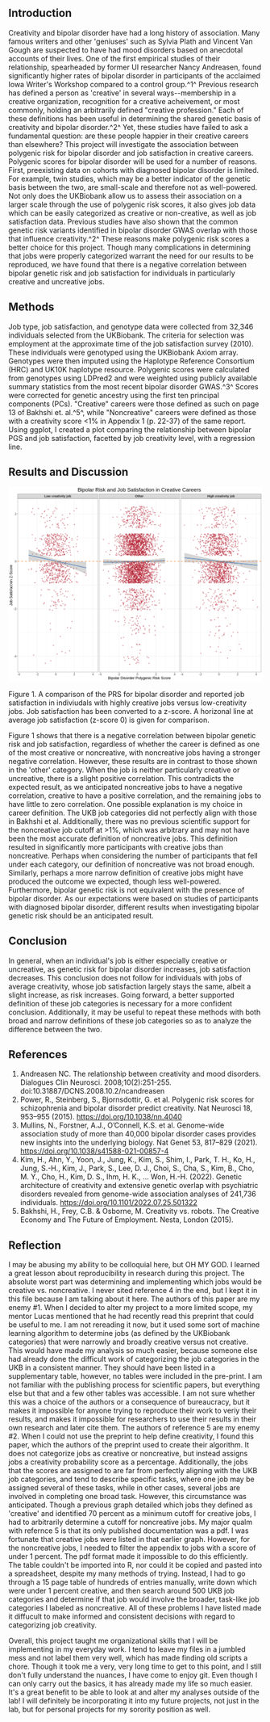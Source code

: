 ## Introduction

Creativity and bipolar disorder have had a long history of association. Many famous writers and other 'geniuses' such as Sylvia Plath and Vincent Van Gough are suspected to have had mood disorders based on anecdotal accounts of their lives. One of the first empirical studies of their relationship, spearheaded by former UI researcher Nancy Andreasen, found significantly higher rates of bipolar disorder in participants of the acclaimed Iowa Writer's Workshop compared to a control group.^1^ Previous research has defined a person as 'creative' in several ways--membership in a creative organization, recognition for a creative acheivement, or most commonly, holding an arbitrarily defined "creative profession." Each of these definitions has been useful in determining the shared genetic basis of creativity and bipolar disorder.^2^ Yet, these studies have failed to ask a fundamental question: are these people happier in their creative careers than elsewhere? This project will investigate the association between polygenic risk for bipolar disorder and job satisfaction in creative careers. Polygenic scores for bipolar disorder will be used for a number of reasons. First, preexisting data on cohorts with diagnosed bipolar disorder is limited. For example, twin studies, which may be a better indicator of the genetic basis between the two, are small-scale and therefore not as well-powered. Not only does the UKBiobank allow us to assess their association on a larger scale through the use of polygenic risk scores, it also gives job data which can be easily categorized as creative or non-creative, as well as job satisfaction data. Previous studies have also shown that the common genetic risk variants identified in bipolar disorder GWAS overlap with those that influence creativity.^2^ These reasons make polygenic risk scores a better choice for this project.
Though many complications in determining that jobs were properly categorized warrant the need for our results to be reproduced, we have found that there is a negative correlation between bipolar genetic risk and job satisfaction for individuals in particularly creative and uncreative jobs.

## Methods

Job type, job satisfaction, and genotype data were collected from 32,346 individuals selected from the UKBiobank. The criteria for selection was employment at the approximate time of the job satisfaction survey (2010). These individuals were genotyped using the UKBiobank Axiom array. Genotypes were then imputed using the Haplotype Reference Consortium (HRC) and UK10K haplotype resource. Polygenic scores were calculated from genotypes using LDPred2 and were weighted using publicly available summary statistics from the most recent bipolar disorder GWAS.^3^ Scores were corrected for genetic ancestry using the first ten principal components (PCs). "Creative" careers were those defined as such on page 13 of Bakhshi et. al.^5^, while "Noncreative" careers were defined as those with a creativity score <1% in Appendix 1 (p. 22-37) of the same report. Using ggplot, I created a plot comparing the relationship between bipolar PGS and job satisfaction, facetted by job creativity level, with a regression line.

## Results and Discussion

![graph](Results/yes_midlevel.png)

Figure 1. A comparison of the PRS for bipolar disorder and reported job satisfaction in indiviudals with highly creative jobs versus low-creativity jobs. Job satisfaction has been converted to a z-score. A horizonal line at average job satisfaction (z-score 0) is given for comparison.

Figure 1 shows that there is a negative correlation between bipolar genetic risk and job satisfaction, regardless of whether the career is defined as one of the most creative or noncreative, with noncreative jobs having a stronger negative correlation. However, these results are in contrast to those shown in the 'other' category. When the job is neither particularly creative or uncreative, there is a slight positive correlation. This contradicts the expected result, as we anticipated noncreative jobs to have a negative correlation, creative to have a positive correlation, and the remaining jobs to have little to zero correlation. One possible explanation is my choice in career definition. The UKB job categories did not perfectly align with those in Bakhshi et al. Additionally, there was no previous scientific support for the noncreative job cutoff at >1%, which was arbitrary and may not have been the most accurate definition of noncreative jobs.
This definition resulted in significantly more participants with creative jobs than noncreative. Perhaps when considering the number of participants that fell under each category, our definition of noncreative was not broad enough. Similarly, perhaps a more narrow definition of creative jobs might have produced the outcome we expected, though less well-powered. Furthermore, bipolar genetic risk is not equivalent with the presence of bipolar disorder. As our expectations were based on studies of participants with diagnosed bipolar disorder, different results when investigating bipolar genetic risk should be an anticipated result.

## Conclusion

In general, when an individual's job is either especially creative or uncreative, as genetic risk for bipolar disorder increases, job satisfaction decreases. This conclusion does not follow for individuals with jobs of average creativity, whose job satisfaction largely stays the same, albeit a slight increase, as risk increases. Going forward, a better supported definition of these job categories is necessary for a more confident conclusion. Additionally, it may be useful to repeat these methods with both broad and narrow definitions of these job categories so as to analyze the difference between the two.


## References

1. Andreasen NC. The relationship between creativity and mood disorders. Dialogues Clin Neurosci. 2008;10(2):251-255. doi:10.31887/DCNS.2008.10.2/ncandreasen
2. Power, R., Steinberg, S., Bjornsdottir, G. et al. Polygenic risk scores for schizophrenia and bipolar disorder predict creativity. Nat Neurosci 18, 953–955 (2015). https://doi.org/10.1038/nn.4040
3. Mullins, N., Forstner, A.J., O’Connell, K.S. et al. Genome-wide association study of more than 40,000 bipolar disorder cases provides new insights into the underlying biology. Nat Genet 53, 817–829 (2021). https://doi.org/10.1038/s41588-021-00857-4
4. Kim, H., Ahn, Y., Yoon, J., Jung, K., Kim, S., Shim, I., Park, T. H., Ko, H., Jung, S.-H., Kim, J., Park, S., Lee, D. J., Choi, S., Cha, S., Kim, B., Cho, M. Y., Cho, H., Kim, D. S., Ihm, H. K., … Won, H.-H. (2022). Genetic architecture of creativity and extensive genetic overlap with psychiatric disorders revealed from genome-wide association analyses of 241,736 individuals. https://doi.org/10.1101/2022.07.25.501322
5. Bakhshi, H., Frey, C.B. & Osborne, M. Creativity vs. robots. The Creative Economy and The Future of Employment. Nesta, London (2015).

## Reflection

I may be abusing my ability to be colloquial here, but OH MY GOD. I learned a great lesson about reproducibility in research during this project. The absolute worst part was determining and implementing which jobs would be creative vs. noncreative. I never sited reference 4 in the end, but I kept it in this file because I am talking about it here. The authors of this paper are my enemy #1. When I decided to alter my project to a more limited scope, my mentor Lucas mentioned that he had recently read this preprint that could be useful to me. I am not rereading it now, but it used some sort of machine learning algorithm to determine jobs (as defined by the UKBiobank categories) that were narrowly and broadly creative versus not creative. This would have made my analysis so much easier, because someone else had already done the difficult work of categorizing the job categories in the UKB in a consistent manner. They should have been listed in a supplementary table, however, no tables were included in the pre-print. I am not familiar with the publishing process for scientific papers, but everything else but that and a few other tables was accessible. I am not sure whether this was a choice of the authors or a consequence of bureaucracy, but it makes it impossible for anyone trying to reproduce their work to veriy their results, and makes it impossible for researchers to use their results in their own research and later cite them. 
The authors of reference 5 are my enemy #2. When I could not use the preprint to help define creativity, I found this paper, which the authors of the preprint used to create their algorithm. It does not categorize jobs as creative or noncreative, but instead assigns jobs a creativity probability score as a percentage. Additionally, the jobs that the scores are assigned to are far from perfectly aligning with the UKB job categories, and tend to describe specific tasks, where one job may be assigned several of these tasks, while in other cases, several jobs are involved in completing one broad task. However, this circumstance was anticipated. Though a previous graph detailed which jobs they defined as 'creative' and identified 70 percent as a minimum cutoff for creative jobs, I had to arbitrarily determine a cutoff for noncreative jobs. 
My major qualm with refernce 5 is that its only published documentation was a pdf. I was fortunate that creative jobs were listed in that earlier graph. However, for the noncreative jobs, I needed to filter the appendix to jobs with a score of under 1 percent. The pdf format made it impossible to do this efficiently. The table couldn't be imported into R, nor could it be copied and pasted into a spreadsheet, despite my many methods of trying. Instead, I had to go through a 15 page table of hundreds of entries manually, write down which were under 1 percent creative, and then search around 500 UKB job categories and determine if that job would involve the broader, task-like job categories I labeled as noncreative. All of these problems I have listed made it diffucult to make informed and consistent decisions with regard to categorizing job creativity. 

Overall, this project taught me organizational skills that I will be implementing in my everyday work. I tend to leave my files in a jumbled mess and not label them very well, which has made finding old scripts a chore. 
Though it took me a very, very long time to get to this point, and I still don't fully understand the nuances, I have come to enjoy git. Even though I can only carry out the basics, it has already made my life so much easier. It's a great benefit to be able to look at and alter my analyses outside of the lab! I will definitely be incorporating it into my future projects, not just in the lab, but for personal projects for my sorority position as well.
